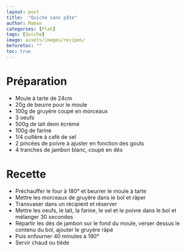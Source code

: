 ```yaml
---
layout: post
title:  "Quiche sans pâte"
author: Maman
categories: [Plat]
tags: [Quiche]
image: assets/images/recipes/
beforetoc: ""
toc: true
---
```


# Préparation 
* Moule à tarte de 24cm
* 20g de beurre pour le moule
* 100g de gruyère coupé en morceaux
* 3 oeufs
* 500g de lait demi écrémé
* 100g de farine
* 1/4 cuillère à café de sel
* 2 pincées de poivre à ajuster en fonction des gouts
* 4 tranches de jambon blanc, coupé en dés

# Recette
* Préchauffer le four à 180° et beurrer le moule à tarte
* Mettre les morceaux de gruyère dans le bol et râper 
* Transvaser dans un récipient et réserver
* Mettre les oeufs, le lait, la farine, le sel et le poivre dans le bol et mélanger 30 secondes
* Répartir les dés de jambon sur le fond du moule, verser dessus le contenu du bol, ajouter le gruyère râpé
* Puis enfourner 40 minutes à 190°
* Servir chaud ou tiède